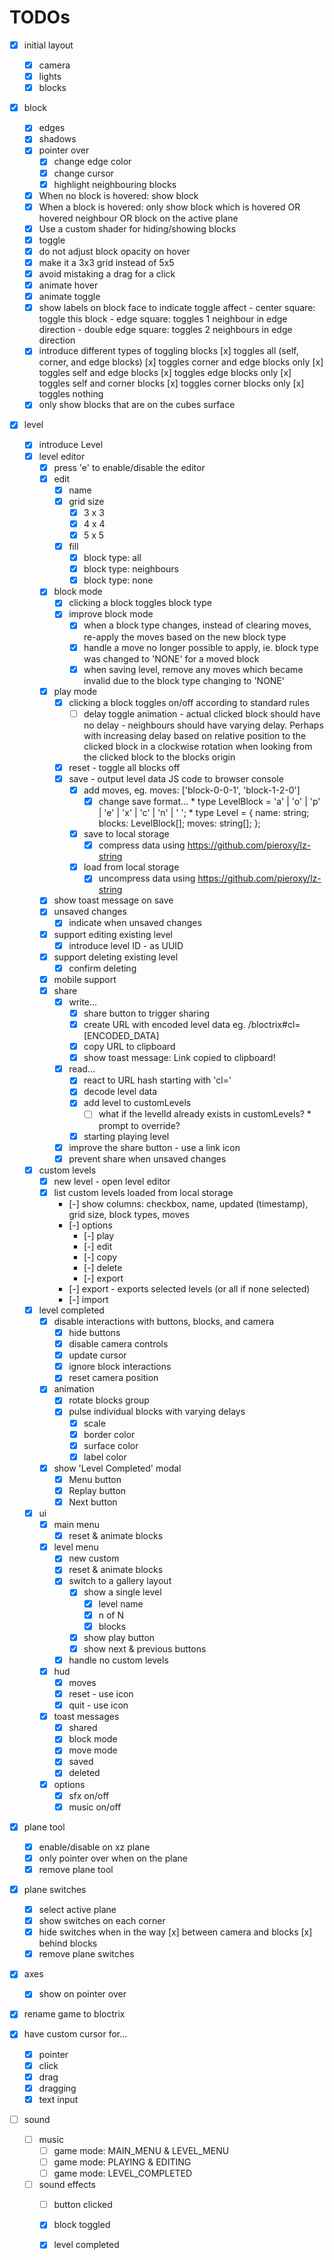 # TODOs

- [x] initial layout
  - [x] camera
  - [x] lights
  - [x] blocks

- [x] block
  - [x] edges
  - [x] shadows
  - [x] pointer over
    - [x] change edge color
    - [x] change cursor
    - [x] highlight neighbouring blocks
  - [x] When no block is hovered: show block 
  - [x] When a block is hovered: only show block which is hovered OR hovered neighbour OR block on the active plane
  - [x] Use a custom shader for hiding/showing blocks
  - [x] toggle
  - [x] do not adjust block opacity on hover
  - [x] make it a 3x3 grid instead of 5x5
  - [x] avoid mistaking a drag for a click
  - [x] animate hover
  - [x] animate toggle
  - [x] show labels on block face to indicate toggle affect
        - center square: toggle this block
        - edge square: toggles 1 neighbour in edge direction
        - double edge square: toggles 2 neighbours in edge direction
  - [x] introduce different types of toggling blocks
        [x] toggles all (self, corner, and edge blocks)
        [x] toggles corner and edge blocks only
        [x] toggles self and edge blocks
        [x] toggles edge blocks only
        [x] toggles self and corner blocks
        [x] toggles corner blocks only
        [x] toggles nothing
  - [x] only show blocks that are on the cubes surface

- [x] level
  - [x] introduce Level
  - [x] level editor
    - [x] press 'e' to enable/disable the editor
    - [x] edit
      - [x] name
      - [x] grid size
        - [x] 3 x 3
        - [x] 4 x 4
        - [x] 5 x 5
      - [x] fill
        - [x] block type: all
        - [x] block type: neighbours
        - [x] block type: none
    - [x] block mode    
      - [x] clicking a block toggles block type
      - [x] improve block mode
        - [x] when a block type changes, instead of clearing moves, re-apply the moves based on the new block type
        - [x] handle a move no longer possible to apply, ie. block type was changed to 'NONE' for a moved block
        - [x] when saving level, remove any moves which became invalid due to the block type changing to 'NONE'

    - [x] play mode
      - [x] clicking a block toggles on/off according to standard rules
        - [ ] delay toggle animation
              - actual clicked block should have no delay
              - neighbours should have varying delay.  Perhaps with increasing delay based on relative position to   the clicked block in a clockwise rotation when looking from the clicked block to the blocks origin

      - [x] reset - toggle all blocks off
      - [x] save - output level data JS code to browser console
        - [x] add moves, eg. moves: ['block-0-0-1', 'block-1-2-0']
          - [x] change save format...
                * type LevelBlock = 'a' | 'o' | 'p' | 'e' | 'x' | 'c' | 'n' | ' ';
                * type Level = {
                    name: string;
                    blocks: LevelBlock[];
                    moves: string[];
                  };
        - [x] save to local storage
          - [x] compress data using https://github.com/pieroxy/lz-string
        - [x] load from local storage
          - [x] uncompress data using https://github.com/pieroxy/lz-string
    - [x] show toast message on save  
    - [x] unsaved changes
      - [x] indicate when unsaved changes

    - [x] support editing existing level
      - [x] introduce level ID - as UUID
    - [x] support deleting existing level
      - [x] confirm deleting
      
    - [x] mobile support
    - [x] share
      - [x] write...
        - [x] share button to trigger sharing
        - [x] create URL with encoded level data eg. <hostname>/bloctrix#cl=[ENCODED_DATA]
        - [x] copy URL to clipboard
        - [x] show toast message: Link copied to clipboard!
      - [x] read...
        - [x] react to URL hash starting with 'cl='
        - [x] decode level data
        - [x] add level to customLevels
          - [ ] what if the levelId already exists in customLevels?
                * prompt to override?
        - [x] starting playing level
      - [x] improve the share button - use a link icon   
      - [x] prevent share when unsaved changes

  - [x] custom levels
    - [x] new level - open level editor
    - [x] list custom levels loaded from local storage
      - [-] show columns: checkbox, name, updated (timestamp), grid size, block types, moves
      - [-] options
        - [-] play
        - [-] edit
        - [-] copy
        - [-] delete
        - [-] export
      - [-] export - exports selected levels (or all if none selected)
      - [-] import
  - [x] level completed
    - [x] disable interactions with buttons, blocks, and camera
      - [x] hide buttons
      - [x] disable camera controls
      - [x] update cursor
      - [x] ignore block interactions
      - [x] reset camera position
    - [x] animation
      - [x] rotate blocks group
      - [x] pulse individual blocks with varying delays
        - [x] scale
        - [x] border color
        - [x] surface color
        - [x] label color
    - [x] show 'Level Completed' modal
      - [x] Menu button
      - [x] Replay button
      - [x] Next button

  - [x] ui
    - [x] main menu
      - [x] reset & animate blocks
    - [x] level menu
      - [x] new custom
      - [x] reset & animate blocks
      - [x] switch to a gallery layout
          - [x] show a single level
            - [x] level name
            - [x] n of N
            - [x] blocks
          - [x] show play button  
          - [x] show next & previous buttons
      - [x] handle no custom levels

    - [x] hud
      - [x] moves
      - [x] reset - use icon
      - [x] quit - use icon
    - [x] toast messages
      - [x] shared
      - [x] block mode
      - [x] move mode
      - [x] saved
      - [x] deleted
    - [x] options
      - [x] sfx on/off
      - [x] music on/off

- [x] plane tool
  - [x] enable/disable on xz plane
  - [x] only pointer over when on the plane
  - [x] remove plane tool

- [x] plane switches  
  - [x] select active plane
  - [x] show switches on each corner
  - [x] hide switches when in the way
        [x] between camera and blocks
        [x] behind blocks
  - [x] remove plane switches      

- [x] axes
  - [x] show on pointer over

- [x] rename game to bloctrix

- [x] have custom cursor for...
  - [x] pointer
  - [x] click
  - [x] drag
  - [x] dragging
  - [x] text input

- [ ] sound
  - [ ] music
    - [ ] game mode: MAIN_MENU & LEVEL_MENU
    - [ ] game mode: PLAYING & EDITING
    - [ ] game mode: LEVEL_COMPLETED
  - [ ] sound effects
    - [ ] button clicked
    - [x] block toggled
    - [x] level completed

